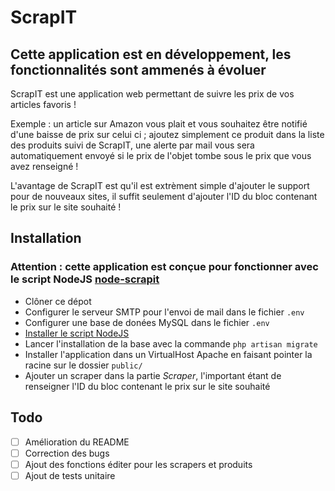# ScrapIT

## Cette application est en développement, les fonctionnalités sont ammenés à évoluer

<p>ScrapIT est une application web permettant de suivre les prix de vos articles favoris !</p>
<p>Exemple : un article sur Amazon vous plait et vous souhaitez être notifié d'une baisse de prix sur celui ci ; ajoutez simplement ce produit dans la liste des produits suivi de ScrapIT, une alerte par mail vous sera automatiquement envoyé si le prix de l'objet tombe sous le prix que vous avez renseigné !</p>
<p>L'avantage de ScrapIT est qu'il est extrèment simple d'ajouter le support pour de nouveaux sites, il suffit seulement d'ajouter l'ID du bloc contenant le prix sur le site souhaité !</p>

## Installation

### Attention : cette application est conçue pour fonctionner avec le script NodeJS [node-scrapit](https://github.com/SharkEzz/node-scrapit)

 - Clôner ce dépot
 - Configurer le serveur SMTP pour l'envoi de mail dans le fichier ```.env```
 - Configurer une base de donées MySQL dans le fichier ```.env```
 - [Installer le script NodeJS](https://github.com/SharkEzz/node-scrapit)
 - Lancer l'installation de la base avec la commande ```php artisan migrate```
 - Installer l'application dans un VirtualHost Apache en faisant pointer la racine sur le dossier ```public/```
 - Ajouter un scraper dans la partie *Scraper*, l'important étant de renseigner l'ID du bloc contenant le prix sur le site souhaité

## Todo

 - [ ] Amélioration du README
 - [ ] Correction des bugs
 - [ ] Ajout des fonctions éditer pour les scrapers et produits
 - [ ] Ajout de tests unitaire
